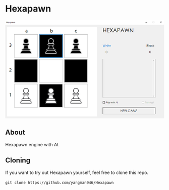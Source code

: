 # Hexapawn 

![image](https://github.com/yangman946/Hexapawn/blob/main/hex.PNG)

## About

Hexapawn engine with AI.
 
## Cloning 

If you want to try out Hexapawn yourself, feel free to clone this repo.

`git clone https://github.com/yangman946/Hexapawn`
